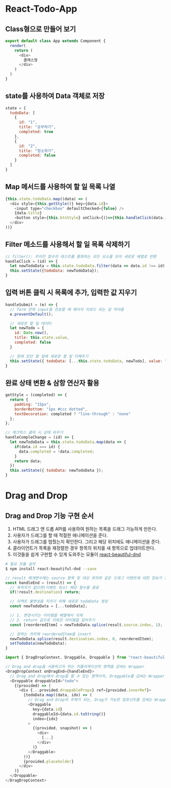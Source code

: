 # React-Todo-App

## Class형으로 만들어 보기

```javascript
export default class App extends Component {
  render(
    return (
      <div>
        클래스형
      </div>
    )
  )
}
```

## state를 사용하여 Data 객체로 저장

```javascript
state = {
  todoData: [
    {
      id: "1",
      title: "공부하기",
      completed: true
    },
    {
      id: "2",
      title: "청소하기",
      completed: false
    }
  ]
}
```

## Map 메서드를 사용하여 할 일 목록 나열

```javascript
{this.state.todoData.map((data) => (
  <div style={this.getStyle()} key={data.id}>
    <input type="checkbox" defaultChecked={false} />
    {data.title}
    <button style={this.btnStyle} onClick={()=>{this.handleClick(data.id)}}>x</button>
  </div>
))}
```

## Filter 메소드를 사용해서 할 일 목록 삭제하기

```javascript
// filter(): 주어진 함수의 테스트를 통화하는 모든 요소를 모아 새로운 배열로 반환
handleClick = (id) => {
  let newTodoData = this.state.todoData.filter(data => data.id !== id);
  this.setState({todoData: newTodoData});
}
```

## 입력 버튼 클릭 시 목록에 추가, 입력한 값 지우기

```javascript
handleSubmit = (e) => {
  // form 안에 input을 전송할 때 페이지 리로드 되는 걸 막아줌
  e.preventDefault();

  // 새로운 할 일 데이터
  let newTodo = {
    id: Date.now(),
    title: this.state.value,
    completed: false
  }

  // 원래 있던 할 일에 새로운 할 일 더해주기
  this.setState({ todoData: [...this.state.todoData, newTodo], value: "" });
}
```

## 완료 상태 변환 & 삼항 연산자 활용

```javascript
getStyle = (completed) => {
  return {
    padding: "15px",
    borderBottom: "1px #ccc dotted",
    textDecoration: completed ? "line-through" : "none"
  };
};

// 체크박스 클릭 시 상태 바꾸기
handleCompleChange = (id) => {
  let newTodoData = this.state.todoData.map(data => {
    if(data.id === id) {
      data.completed = !data.completed;
    }
    return data;
  })
  this.setState({ todoData: newTodoData });
}
```

# Drag and Drop

## Drag and Drop 기능 구현 순서

1. HTML 드래그 앤 드롭 API를 사용하여 원하는 목록을 드래그 가능하게 만든다.
2. 사용자가 드래그를 할 때 적절한 애니메이션을 준다.
3. 사용자가 드래그를 멈췄는지 확인한다. 그리고 해당 위치에도 애니메이션을 준다.
4. 클라이언트가 목록을 재정렬한 경우 항목의 위치를 새 항목으로 업데이트한다.
5. 이것들을 쉽게 구현할 수 있게 도와주는 모듈이 [react-beautiful-dnd](https://www.npmjs.com/package/react-beautiful-dnd)

```bash
# 필요 모듈 설치
$ npm install react-beautiful-dnd --save
```

```javascript
// result 매개변수에는 source 항목 및 대상 위치와 같은 드래그 이벤트에 대한 정보가 포함
const handleEnd = (result) => {
  // 목적지가 없으면(이벤트 취소) 해당 함수를 종료
  if(!result.destination) return;

  // 리액트 불변성을 지키기 위해 새로운 todoData 생성
  const newTodoData = [...todoData];

  // 1. 변경시키는 아이템을 배열에서 삭제
  // 2. return 값으로 지워진 아이템을 잡아주기
  const [reorderedItem] = newTodoData.splice(result.source.index, 1);

  // 원하는 자리에 reorderedItem을 insert
  newTodoData.splice(result.destination.index, 0, reorderedItem);
  setTodoData(newTodoData);
}
```

```javascript
import { DragDropContext, Draggable, Droppable } from "react-beautiful-dnd";

// Drag and drop을 사용하고자 하는 어플리케이션의 영역을 감싸는 Wrapper
<DragDropContext onDragEnd={handleEnd}>
  // Drag and drop에서 drop을 할 수 있는 영역이자, Draggable를 감싸는 Wrapper
  <Droppable droppableId="todo">
    {(provided) => (
      <div {...provided.droppableProps} ref={provided.innerRef}>
        {todoData.map((data, idx) => (
          // Drag and Drop의 주체가 되는, Drag가 가능한 컴포넌트를 감싸는 Wrapper
          <Draggable
            key={data.id}
            draggableId={data.id.toString()}
            index={idx}
          >
            {(provided, snapshot) => (
              <div>
                [...]
              </div>
            )}
          </Draggable>
        ))}
        {provided.placeholder}
      </div>
    )}
  </Droppable>
</DragDropContext>
```